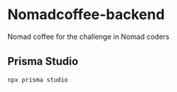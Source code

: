 # Nomadcoffee-backend

Nomad coffee for the challenge in Nomad coders

## Prisma Studio

```
npx prisma studio
```
